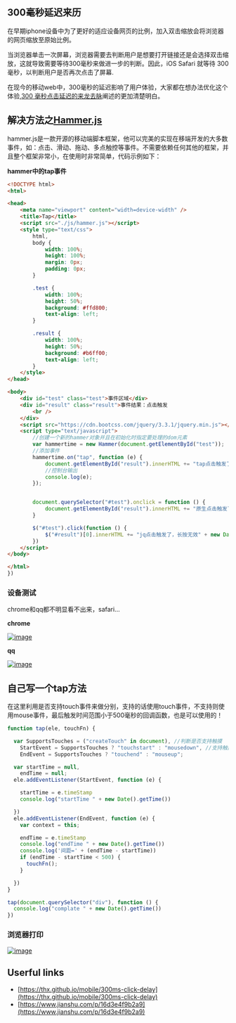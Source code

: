 ## 300毫秒延迟来历

在早期iphone设备中为了更好的适应设备网页的比例，加入双击缩放会将浏览器的网页缩放至原始比例。

当浏览器单击一次屏幕，浏览器需要去判断用户是想要打开链接还是会选择双击缩放，这就导致需要等待300毫秒来做进一步的判断。因此，iOS Safari 就等待 300 毫秒，以判断用户是否再次点击了屏幕.

在现今的移动web中，300毫秒的延迟影响了用户体验，大家都在想办法优化这个体验,[300 毫秒点击延迟的来龙去脉](https://thx.github.io/mobile/300ms-click-delay)阐述的更加清楚明白。

## 解决方法之[Hammer.js](https://github.com/hammerjs/hammer.js)

hammer.js是一款开源的移动端脚本框架，他可以完美的实现在移端开发的大多数事件，如：点击、滑动、拖动、多点触控等事件。不需要依赖任何其他的框架，并且整个框架非常小，在使用时非常简单，代码示例如下：

**hammer中的tap事件**

```html
<!DOCTYPE html>
<html>

<head>
    <meta name="viewport" content="width=device-width" />
    <title>Tap</title>
    <script src="./js/hammer.js"></script>
    <style type="text/css">
        html,
        body {
            width: 100%;
            height: 100%;
            margin: 0px;
            padding: 0px;
        }

        .test {
            width: 100%;
            height: 50%;
            background: #ffd800;
            text-align: left;
        }

        .result {
            width: 100%;
            height: 50%;
            background: #b6ff00;
            text-align: left;
        }
    </style>
</head>

<body>
    <div id="test" class="test">事件区域</div>
    <div id="result" class="result">事件结果：点击触发
        <br />
    </div>
    <script src="https://cdn.bootcss.com/jquery/3.3.1/jquery.min.js"></script>
    <script type="text/javascript">
        //创建一个新的hammer对象并且在初始化时指定要处理的dom元素
        var hammertime = new Hammer(document.getElementById("test"));
        //添加事件
        hammertime.on("tap", function (e) {
            document.getElementById("result").innerHTML += "tap点击触发了，长按无效" + new Date().getTime() + "<br />";
            //控制台输出
            console.log(e);
        });


        document.querySelector("#test").onclick = function () {
            document.getElementById("result").innerHTML += "原生点击触发了，长按无效" + new Date().getTime() + "<br />";
        }

        $("#test").click(function () {
            $("#result")[0].innerHTML += "jq点击触发了，长按无效" + new Date().getTime() + "<br />";
        })
    </script>
</body>

</html>
})


```

### 设备测试

chrome和qq都不明显看不出来，safari...

**chrome**

[![image](https://camo.githubusercontent.com/aa5fe543ec636c94d4efdb9497d8ac378d8f1d2d/68747470733a2f2f7869616f7975657975653136352e6769746875622e696f2f7374617469632f626c6f672f7461702f6368726f6d652e706e67)](https://camo.githubusercontent.com/aa5fe543ec636c94d4efdb9497d8ac378d8f1d2d/68747470733a2f2f7869616f7975657975653136352e6769746875622e696f2f7374617469632f626c6f672f7461702f6368726f6d652e706e67)

**qq**

[![image](https://camo.githubusercontent.com/4ab134df2eb52c01994d297e121822b26c04f88f/68747470733a2f2f7869616f7975657975653136352e6769746875622e696f2f7374617469632f626c6f672f7461702f71712e706e67)](https://camo.githubusercontent.com/4ab134df2eb52c01994d297e121822b26c04f88f/68747470733a2f2f7869616f7975657975653136352e6769746875622e696f2f7374617469632f626c6f672f7461702f71712e706e67)

## 自己写一个tap方法

在这里利用是否支持touch事件来做分别，支持的话使用touch事件，不支持则使用mouse事件，最后触发时间范围小于500毫秒的回调函数，也是可以使用的！

```js
function tap(ele, touchFn) {

  var SupportsTouches = ("createTouch" in document), //判断是否支持触摸
    StartEvent = SupportsTouches ? "touchstart" : "mousedown", //支持触摸式使用相应的事件替代
    EndEvent = SupportsTouches ? "touchend" : "mouseup";

  var startTime = null,
    endTime = null;
  ele.addEventListener(StartEvent, function (e) {

    startTime = e.timeStamp
    console.log("startTime " + new Date().getTime())

  })
  ele.addEventListener(EndEvent, function (e) {
    var context = this;

    endTime = e.timeStamp
    console.log("endTime " + new Date().getTime())
    console.log('间距=' + (endTime - startTime))
    if (endTime - startTime < 500) {
      touchFn();
    }

  })
}

tap(document.querySelector("div"), function () {
  console.log("complate " + new Date().getTime())
})

```

### 浏览器打印

[![image](https://camo.githubusercontent.com/6f7d98352cb8c12b36715e2a25849f04df1c0a66/68747470733a2f2f7869616f7975657975653136352e6769746875622e696f2f7374617469632f626c6f672f7461702f6d616b655461702e706e67)](https://camo.githubusercontent.com/6f7d98352cb8c12b36715e2a25849f04df1c0a66/68747470733a2f2f7869616f7975657975653136352e6769746875622e696f2f7374617469632f626c6f672f7461702f6d616b655461702e706e67)

## Userful links

-   [https://thx.github.io/mobile/300ms-click-delay](https://thx.github.io/mobile/300ms-click-delay)
-   [https://www.jianshu.com/p/16d3e4f9b2a9](https://www.jianshu.com/p/16d3e4f9b2a9)